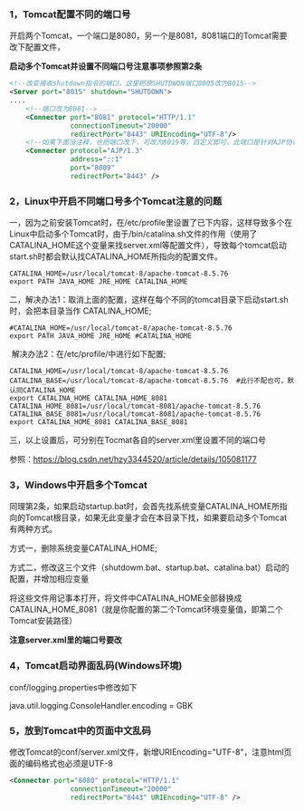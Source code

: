 ### 1，Tomcat配置不同的端口号

开启两个Tomcat，一个端口是8080，另一个是8081，8081端口的Tomcat需要改下配置文件，

 **启动多个Tomcat并设置不同端口号注意事项参照第2条**

```xml
<!--改变接收shutdown指令的端口，这里把原SHUTDWON端口8005改为8015-->
<Server port="8015" shutdown="SHUTDOWN">  
....
    <!--端口改为8081-->
    <Connector port="8081" protocol="HTTP/1.1"   
               connectionTimeout="20000"
               redirectPort="8443" URIEncoding="UTF-8"/>
  	<!--如果下面没注释，也把端口改下，可改为8019等，自定义即可，此端口是针对AJP协议的配置，AJP用来链接别的Apache等服务器-->
    <Connector protocol="AJP/1.3"
               address="::1"
               port="8009"
               redirectPort="8443" />  
```



### 2，Linux中开启不同端口号多个Tomcat注意的问题

一，因为之前安装Tomcat时，在/etc/profile里设置了已下内容，这样导致多个在Linux中启动多个Tomcat时，由于/bin/catalina.sh文件的作用（使用了CATALINA_HOME这个变量来找server.xml等配置文件），导致每个tomcat启动start.sh时都会默认找CATALINA_HOME所指向的配置文件。

```shell
CATALINA_HOME=/usr/local/tomcat-8/apache-tomcat-8.5.76
export PATH JAVA_HOME JRE_HOME CATALINA_HOME
```

二，解决办法1：取消上面的配置，这样在每个不同的tomcat目录下启动start.sh时，会把本目录当作	  CATALINA_HOME;

```shell
#CATALINA_HOME=/usr/local/tomcat-8/apache-tomcat-8.5.76
export PATH JAVA_HOME JRE_HOME #CATALINA_HOME
```

​        解决办法2：在/etc/profile/中进行如下配置;

```shell
CATALINA_HOME=/usr/local/tomcat-8/apache-tomcat-8.5.76
CATALINA_BASE=/usr/local/tomcat-8/apache-tomcat-8.5.76  #此行不配也可，默认同CATALINA_HOME
export CATALINA_HOME CATALINA_HOME_8081 
CATALINA_HOME_8081=/usr/local/tomcat-8081/apache-tomcat-8.5.76
CATALINA_BASE_8081=/usr/local/tomcat-8081/apache-tomcat-8.5.76  
export CATALINA_HOME_8081 CATALINA_BASE_8081
```

三，以上设置后，可分别在Tocmat各自的server.xml里设置不同的端口号

参照：https://blog.csdn.net/hzy3344520/article/details/105081177

### 3，Windows中开启多个Tomcat

同理第2条，如果启动startup.bat时，会首先找系统变量CATALINA_HOME所指向的Tomcat根目录，如果无此变量才会在本目录下找，如果要启动多个Tomcat有两种方式。

方式一，删除系统变量CATALINA_HOME;

方式二，修改这三个文件（shutdowm.bat、startup.bat、catalina.bat）启动的配置，并增加相应变量

将这些文件用记事本打开，将文件中CATALINA_HOME全部替换成CATALINA_HOME_8081（就是你配置的第二个Tomcat环境变量值，即第二个Tomcat安装路径）

**注意server.xml里的端口号要改**

### 4，Tomcat启动界面乱码(Windows环境)

conf/logging.properties中修改如下

java.util.logging.ConsoleHandler.encoding = GBK

### 5，放到Tomcat中的页面中文乱码

修改Tomcat的conf/server.xml文件，新增URIEncoding="UTF-8"，注意html页面的编码格式也必须是UTF-8

```xml
<Connector port="8080" protocol="HTTP/1.1"
               connectionTimeout="20000"
               redirectPort="8443" URIEncoding="UTF-8" />

```

